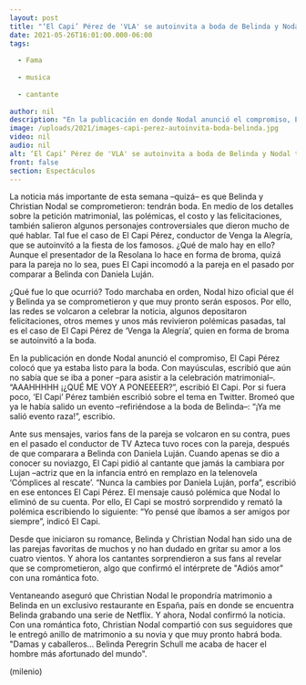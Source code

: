 ```yaml
---
layout: post
title: "‘El Capi’ Pérez de 'VLA' se autoinvita a boda de Belinda y Nodal tras polémica comparación con Daniela Luján"
date: 2021-05-26T16:01:00.000-06:00
tags:
  
  - Fama
  
  - musica
  
  - cantante
  
author: nil
description: "En la publicación en donde Nodal anunció el compromiso, El Capi Pérez colocó que ya estaba listo para la boda. Esto a pesar de que el conductor de VLA incomodó a la pareja en el pasado por mencionar a Daniela Luján. "
image: /uploads/2021/images-capi-perez-autoinvita-boda-belinda.jpg
video: nil
audio: nil
alt: ‘El Capi’ Pérez de 'VLA' se autoinvita a boda de Belinda y Nodal tras polémica comparación con Daniela Luján
front: false
section: Espectáculos
---
```


La noticia más importante de esta semana –quizá– es que Belinda y Christian Nodal se comprometieron: tendrán boda. En medio de los detalles sobre la petición matrimonial, las polémicas, el costo y las felicitaciones, también salieron algunos personajes controversiales que dieron mucho de qué hablar. Tal fue el caso de El Capi Pérez, conductor de Venga la Alegría, que se autoinvitó a la fiesta de los famosos. ¿Qué de malo hay en ello? Aunque el presentador de la Resolana lo hace en forma de broma, quizá para la pareja no lo sea, pues El Capi incomodó a la pareja en el pasado por comparar a Belinda con Daniela Luján. 

¿Qué fue lo que ocurrió? Todo marchaba en orden, Nodal hizo oficial que él y Belinda ya se comprometieron y que muy pronto serán esposos. Por ello, las redes se volcaron a celebrar la noticia, algunos depositaron felicitaciones, otros memes y unos más revivieron polémicas pasadas, tal es el caso de El Capi Pérez de ‘Venga la Alegría’, quien en forma de broma se autoinvitó a la boda. 

En la publicación en donde Nodal anunció el compromiso, El Capi Pérez colocó que ya estaba listo para la boda. Con mayúsculas, escribió que aún no sabía que se iba a poner –para asistir a la celebración matrimonial–. “AAAHHHHH ¡¿QUÉ ME VOY A PONEEEER?”, escribió El Capi. Por si fuera poco, ‘El Capi’ Pérez también escribió sobre el tema en Twitter. Bromeó que ya le había salido un evento –refiriéndose a la boda de Belinda–: “¡Ya me salió evento raza!”, escribio.

Ante sus mensajes, varios fans de la pareja se volcaron en su contra, pues en el pasado el conductor de TV Azteca tuvo roces con la pareja, después de que comparara a Belinda con Daniela Luján. Cuando apenas se dio a conocer su noviazgo, El Capi pidió al cantante que jamás la cambiara por Lujan –actriz que en la infancia entró en remplazo en la telenovela ‘Cómplices al rescate’. “Nunca la cambies por Daniela Luján, porfa”, escribió en ese entonces El Capi Pérez. 
El mensaje causó polémica que Nodal lo eliminó de su cuenta. Por ello, El Capi se mostró sorprendido y remató la polémica escribiendo lo siguiente: “Yo pensé que íbamos a ser amigos por siempre”, indicó El Capi.

Desde que iniciaron su romance, Belinda y Christian Nodal han sido una de las parejas favoritas de muchos y no han dudado en gritar su amor a los cuatro vientos. Y ahora los cantantes sorprendieron a sus fans al revelar que se comprometieron, algo que confirmó el intérprete de "Adiós amor" con una romántica foto. 

Ventaneando aseguró que Christian Nodal le propondría matrimonio a Belinda en un exclusivo restaurante en España, país en donde se encuentra Belinda grabando una serie de Netflix. Y ahora, Nodal confirmó la noticia. Con una romántica foto, Christian Nodal compartió con sus seguidores que le entregó anillo de matrimonio a su novia y que muy pronto habrá boda. "Damas y caballeros... Belinda Peregrin Schull me acaba de hacer el hombre más afortunado del mundo". 

(milenio)